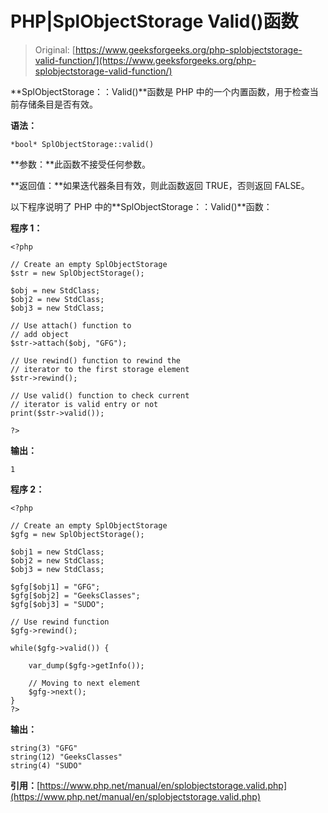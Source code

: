 # PHP|SplObjectStorage Valid()函数

> Original: [https://www.geeksforgeeks.org/php-splobjectstorage-valid-function/](https://www.geeksforgeeks.org/php-splobjectstorage-valid-function/)

**SplObjectStorage：：Valid()**函数是 PHP 中的一个内置函数，用于检查当前存储条目是否有效。

**语法：**

```
*bool* SplObjectStorage::valid()
```

**参数：**此函数不接受任何参数。

**返回值：**如果迭代器条目有效，则此函数返回 TRUE，否则返回 FALSE。

以下程序说明了 PHP 中的**SplObjectStorage：：Valid()**函数：

**程序 1：**

```
<?php

// Create an empty SplObjectStorage
$str = new SplObjectStorage();

$obj = new StdClass;
$obj2 = new StdClass;
$obj3 = new StdClass;

// Use attach() function to
// add object
$str->attach($obj, "GFG");

// Use rewind() function to rewind the 
// iterator to the first storage element
$str->rewind();

// Use valid() function to check current
// iterator is valid entry or not
print($str->valid());

?>
```

**输出：**

```
1

```

**程序 2：**

```
<?php

// Create an empty SplObjectStorage
$gfg = new SplObjectStorage();

$obj1 = new StdClass;
$obj2 = new StdClass;
$obj3 = new StdClass;

$gfg[$obj1] = "GFG";
$gfg[$obj2] = "GeeksClasses";
$gfg[$obj3] = "SUDO";

// Use rewind function
$gfg->rewind();

while($gfg->valid()) {

    var_dump($gfg->getInfo());

    // Moving to next element
    $gfg->next();
}
?>
```

**输出：**

```
string(3) "GFG"
string(12) "GeeksClasses"
string(4) "SUDO"

```

**引用：**[https://www.php.net/manual/en/splobjectstorage.valid.php](https://www.php.net/manual/en/splobjectstorage.valid.php)